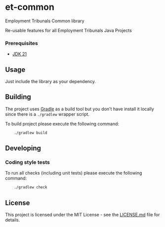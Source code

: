 # et-common
Employment Tribunals Common library

Re-usable features for all Employment Tribunals Java Projects

### Prerequisites

- [JDK 21](https://www.oracle.com/java)

## Usage

Just include the library as your dependency. 

## Building

The project uses [Gradle](https://gradle.org) as a build tool but you don't have install it locally since there is a
`./gradlew` wrapper script.  

To build project please execute the following command:

```bash
    ./gradlew build
```

## Developing

### Coding style tests

To run all checks (including unit tests) please execute the following command:

```bash
    ./gradlew check
```

## License

This project is licensed under the MIT License - see the [LICENSE.md](LICENSE.md) file for details.
